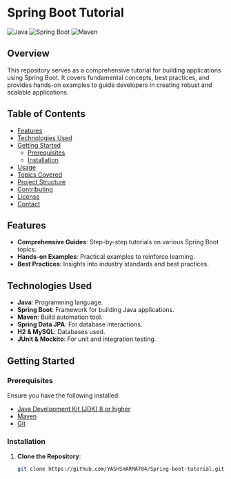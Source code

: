 # Spring Boot Tutorial

![Java](https://img.shields.io/badge/Java-ED8B00?style=for-the-badge&logo=java&logoColor=white)
![Spring Boot](https://img.shields.io/badge/Spring%20Boot-6DB33F?style=for-the-badge&logo=spring-boot&logoColor=white)
![Maven](https://img.shields.io/badge/Maven-C71A36?style=for-the-badge&logo=apache-maven&logoColor=white)

## Overview

This repository serves as a comprehensive tutorial for building applications using Spring Boot. It covers fundamental concepts, best practices, and provides hands-on examples to guide developers in creating robust and scalable applications.

## Table of Contents

- [Features](#features)
- [Technologies Used](#technologies-used)
- [Getting Started](#getting-started)
  - [Prerequisites](#prerequisites)
  - [Installation](#installation)
- [Usage](#usage)
- [Topics Covered](#topics-covered)
- [Project Structure](#project-structure)
- [Contributing](#contributing)
- [License](#license)
- [Contact](#contact)

## Features

- **Comprehensive Guides**: Step-by-step tutorials on various Spring Boot topics.
- **Hands-on Examples**: Practical examples to reinforce learning.
- **Best Practices**: Insights into industry standards and best practices.

## Technologies Used

- **Java**: Programming language.
- **Spring Boot**: Framework for building Java applications.
- **Maven**: Build automation tool.
- **Spring Data JPA**: For database interactions.
- **H2 & MySQL**: Databases used.
- **JUnit & Mockito**: For unit and integration testing.

## Getting Started

### Prerequisites

Ensure you have the following installed:

- [Java Development Kit (JDK) 8 or higher](https://www.oracle.com/java/technologies/javase-jdk11-downloads.html)
- [Maven](https://maven.apache.org/install.html)
- [Git](https://git-scm.com/)

### Installation

1. **Clone the Repository**:

   ```bash
   git clone https://github.com/YASHSHARMA704/Spring-boot-tutorial.git

